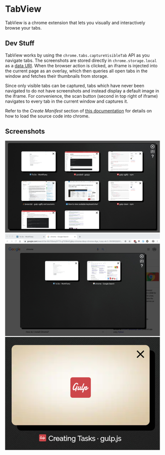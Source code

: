 # TabView

TabView is a chrome extension that lets you visually and interactively browse
your tabs.


## Dev Stuff

TabView works by using the `chrome.tabs.captureVisibleTab` API as you 
navigate tabs. The screenshots are stored directly in `chrome.storage.local`
as a [data URI](https://en.wikipedia.org/wiki/Data_URI_scheme). When the 
browser action is clicked, an iframe is injected into the current page as 
an overlay, which then queries all open tabs in the window and fetches their
thumbnails from storage.

Since only visible tabs can be captured, tabs which have never been navigated
to do not have screenshots and instead display a default image in the iframe.
For convenience, the scan button (second in top right of iframe) navigates to
every tab in the current window and captures it.

Refer to the _Create Manifest_ section of 
[this documentation](https://developer.chrome.com/extensions/getstarted) for
details on how to load the source code into chrome.

## Screenshots

![modal](screenshots/modal.png)
![browser](screenshots/browser.png)
![individual tab](screenshots/indiv_tab.png)
